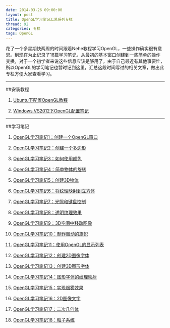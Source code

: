 ```yaml
---
date: 2014-03-26 09:00:00
layout: post
title: OpenGL学习笔记汇总系列专栏
thread: 92
categories: 专栏
tags: OpenGL
---
```


花了一个多星期快两周的时间跟着Nehe教程学习OpenGL，一些操作确实很有意思。到现在为止记录了18篇学习笔记，从最初的基本窗口创建到一些简单的操作变换，对于一个初学者来说这些信息应该是够用了，由于自己最近有其他事要忙，所以OpenGL的学习笔记也暂时记到这里，汇总这段时间写过的相关文章，做出此专栏方便大家查看学习。

----

##安装教程

1. [Ubuntu下配置OpenGL教程](http://hijiangtao.github.io/2014/03/03/OpenGLsetup/)

2. [Windows VS2012下OpenGL配置笔记](http://hijiangtao.github.io/2014/03/04/windowsopenglsetup/)

----

##学习笔记

1. [OpenGL学习笔记1：创建一个OpenGL窗口](http://hijiangtao.github.io/2014/03/06/CreateAOpenGLWindow/)

2. [OpenGL学习笔记2：创建一个多边形](http://hijiangtao.github.io/2014/03/06/CreateAOpenGLShape/)

3. [OpenGL学习笔记3：如何使用颜色](http://hijiangtao.github.io/2014/03/06/OpenGLColorExample/)

4. [OpenGL学习笔记4：简单物体的旋转](http://hijiangtao.github.io/2014/03/06/OpenGLTransform/)

5. [OpenGL学习笔记5：创建3D物体](http://hijiangtao.github.io/2014/03/06/OpenGLCubeSetup/)

6. [OpenGL学习笔记6：将纹理映射到立方体](http://hijiangtao.github.io/2014/03/07/OpenGLTexture/)

7. [OpenGL学习笔记7：光照和键盘控制](http://hijiangtao.github.io/2014/03/07/OpenGLObjectInteract/)

8. [OpenGL学习笔记8：透明纹理效果](http://hijiangtao.github.io/2014/03/08/OpenGLObjectLucency/)

9. [OpenGL学习笔记9：3D空间中移动图像](http://hijiangtao.github.io/2014/03/08/OpenGLObject3DMove/)

10. [OpenGL学习笔记10：制作飘动的旗帜](http://hijiangtao.github.io/2014/03/09/OpenGLObjectWiggle/)

11. [OpenGL学习笔记11：使用OpenGL的显示列表](http://hijiangtao.github.io/2014/03/09/OpenGLSpeedUp/)

12. [OpenGL学习笔记12：创建2D图像字体](http://hijiangtao.github.io/2014/03/11/OpenGLBitWord/)

13. [OpenGL学习笔记13：创建3D图形字体](http://hijiangtao.github.io/2014/03/12/OpenGL3DText/)

14. [OpenGL学习笔记14：图形字体的纹理映射](http://hijiangtao.github.io/2014/03/12/OpenGLTextureMappedOutlineFonts/)

15. [OpenGL学习笔记15：实现烟雾效果](http://hijiangtao.github.io/2014/03/12/OpenGLFogEffect/)

16. [OpenGL学习笔记16：2D图像文字](http://hijiangtao.github.io/2014/03/17/OpenGL2DText/)

17. [OpenGL学习笔记17：二次几何体](http://hijiangtao.github.io/2014/03/19/OpenGL2DCurve/)

18. [OpenGL学习笔记18：粒子系统](http://hijiangtao.github.io/2014/03/19/OpenGLSolidEffect/)